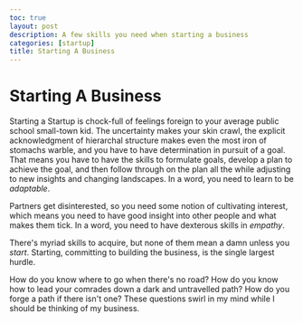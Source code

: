 ```yaml
---
toc: true
layout: post
description: A few skills you need when starting a business
categories: [startup]
title: Starting A Business
---
```


# Starting A Business

Starting a Startup is chock-full of feelings foreign to your average public school small-town kid. The uncertainty makes your skin crawl, the explicit acknowledgment of hierarchal structure makes even the most iron of stomachs warble, and you have to have determination in pursuit of a goal. That means you have to have the skills to formulate goals, develop a plan to achieve the goal, and then follow through on the plan all the while adjusting to new insights and changing landscapes. In a word, you need to learn to be _adaptable_.

Partners get disinterested, so you need some notion of cultivating interest, which means you need to have good insight into other people and what makes them tick. In a word, you need to have dexterous skills in _empathy_.

There's myriad skills to acquire, but none of them mean a damn unless you _start_. Starting, committing to building the business, is the single largest hurdle.

How do you know where to go when there's no road? How do you know how to lead your comrades down a dark and untravelled path? How do you forge a path if there isn't one? These questions swirl in my mind while I should be thinking of my business.